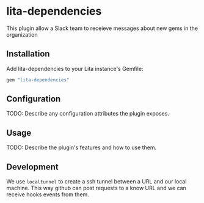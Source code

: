 # lita-dependencies

This plugin allow a Slack team to receieve messages about new gems in the organization

## Installation

Add lita-dependencies to your Lita instance's Gemfile:

``` ruby
gem "lita-dependencies"
```

## Configuration

TODO: Describe any configuration attributes the plugin exposes.

## Usage

TODO: Describe the plugin's features and how to use them.

## Development 

We use `localtunnel` to create a ssh tunnel between a URL and our local machine. This way github can post requests to a know URL and we can receive hooks events from them.
